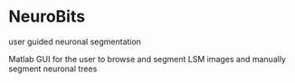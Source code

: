 # NeuroBits
user guided neuronal segmentation

Matlab GUI for the user to browse and segment LSM images and manually segment neuronal trees

